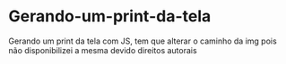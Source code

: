 # Gerando-um-print-da-tela
Gerando um print da tela com JS, tem que alterar o caminho da img pois não disponibilizei a mesma devido direitos autorais 

